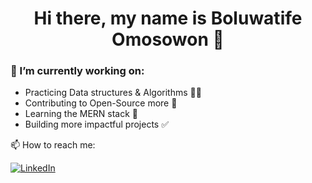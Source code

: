 <h1 align="center"> Hi there, my name is Boluwatife Omosowon 👋  </h1>

### 🌱 I’m currently working on:

- Practicing Data structures & Algorithms 🧠🤯
- Contributing to Open-Source more 💌
- Learning the MERN stack 🥳
- Building more impactful projects ✅



📫 How to reach me:

<a href="https://www.linkedin.com/in/boluwatifeomosowon/"><img alt="LinkedIn" src="https://img.shields.io/badge/linkedin%20-%230077B5.svg?&style=for-the-badge&logo=linkedin&logoColor=white"/></a>

<!--
**bolu-tife/bolu-tife** is a ✨ _special_ ✨ repository because its `README.md` (this file) appears on your GitHub profile.

Here are some ideas to get you started:

- 🔭 I’m currently working on ...
- 🌱 I’m currently learning ...
- 👯 I’m looking to collaborate on ...
- 🤔 I’m looking for help with ...
- 💬 Ask me about ...
- 📫 How to reach me: ...
- 😄 Pronouns: ...
- ⚡ Fun fact: ...
-->
